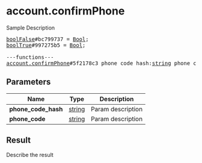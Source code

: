 # account.confirmPhone

Sample Description

<pre>
<a href="../constructor/boolFalse">boolFalse</a>#bc799737 = <a href="../type/Bool.md">Bool</a>;
<a href="../constructor/boolTrue">boolTrue</a>#997275b5 = <a href="../type/Bool.md">Bool</a>;

---functions---
<a href="../method/account.confirmPhone.md">account.confirmPhone</a>#5f2178c3 phone_code_hash:<a href="../type/string.md">string</a> phone_code:<a href="../type/string.md">string</a> = <a href="../type/Bool.md">Bool</a>;
</pre>

## Parameters

| Name | Type | Description |
|------|:----:|-------------|
| **phone_code_hash** | [string](../type/string.md) | Param description |
| **phone_code** | [string](../type/string.md) | Param description |

## Result

Describe the result


